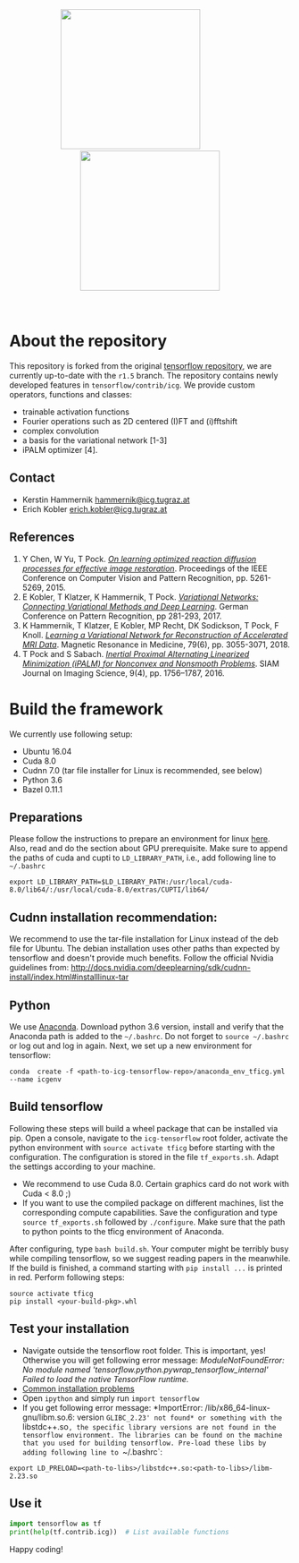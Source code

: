 <div><div align="center">
<img src="https://www.tugraz.at/uploads/RTEmagicC_vlo_logo_02.png.png" height="250"/>
 <span style="padding-left:70px;"></span>
<img src="https://www.tensorflow.org/images/tf_logo_transp.png" height="250"/>
<br><br><br>
</div>

# About the repository

This repository is forked from the original [tensorflow repository](https://github.com/tensorflow/tensorflow), we are currently up-to-date with the `r1.5` branch. The repository contains newly developed features in `tensorflow/contrib/icg`. We provide custom operators, functions and classes:
- trainable activation functions
- Fourier operations such as 2D centered (I)FT and (i)fftshift
- complex convolution
- a basis for the variational network [1-3]
- iPALM optimizer [4].

## Contact
*  Kerstin Hammernik <hammernik@icg.tugraz.at>
*  Erich Kobler <erich.kobler@icg.tugraz.at>

## References
1.  Y Chen, W Yu, T Pock. [*On learning optimized reaction diffusion processes for effective image restoration*](https://arxiv.org/abs/1503.05768). Proceedings of the IEEE Conference on Computer Vision and Pattern Recognition, pp. 5261-5269, 2015.
2. E Kobler, T Klatzer, K Hammernik, T Pock. [*Variational Networks: Connecting Variational Methods and Deep Learning*](https://link.springer.com/chapter/10.1007/978-3-319-66709-6_23). German Conference on Pattern Recognition, pp 281-293, 2017.
3. K Hammernik, T Klatzer, E Kobler, MP Recht, DK Sodickson, T Pock, F Knoll. [*Learning a Variational Network for Reconstruction of Accelerated MRI Data*](http://onlinelibrary.wiley.com/doi/10.1002/mrm.26977/abstract). Magnetic Resonance in Medicine, 79(6), pp. 3055-3071, 2018.
4. T Pock and S Sabach. [*Inertial Proximal Alternating Linearized Minimization (iPALM) for Nonconvex and Nonsmooth Problems*](https://arxiv.org/abs/1702.02505). SIAM Journal on Imaging Science, 9(4), pp. 1756–1787, 2016.


# Build the framework
We currently use following setup:
*  Ubuntu 16.04
*  Cuda 8.0
*  Cudnn 7.0  (tar file installer for Linux is recommended, see below)
*  Python 3.6
*  Bazel 0.11.1

## Preparations
Please follow the instructions to prepare an environment for linux [here](https://www.tensorflow.org/install/install_sources#prepare_environment_for_linux). Also, read and do the section about GPU prerequisite. Make sure to append the paths of cuda and cupti to `LD_LIBRARY_PATH`, i.e., add following line to `~/.bashrc`
```
export LD_LIBRARY_PATH=$LD_LIBRARY_PATH:/usr/local/cuda-8.0/lib64/:/usr/local/cuda-8.0/extras/CUPTI/lib64/
```

## Cudnn installation recommendation:
We recommend to use the tar-file installation for Linux instead of the deb file for Ubuntu.
The debian installation uses other paths than expected by tensorflow and doesn't provide much benefits. Follow the official Nvidia guidelines from:
http://docs.nvidia.com/deeplearning/sdk/cudnn-install/index.html#installlinux-tar

## Python
We use [Anaconda](https://www.anaconda.com/download/#linux). Download python 3.6 version, install and verify that the Anaconda path is added to the `~/.bashrc`. Do not forget to `source ~/.bashrc` or log out and log in again. Next, we set up a new environment for tensorflow:

```
conda  create -f <path-to-icg-tensorflow-repo>/anaconda_env_tficg.yml --name icgenv
```

## Build tensorflow
Following these steps will build a wheel package that can be installed via pip. Open a console, navigate to the `icg-tensorflow` root folder, activate the python environment with `source activate tficg` before starting with the configuration. The configuration is stored in the file `tf_exports.sh`. Adapt the settings according to your machine.
* We recommend to use Cuda 8.0. Certain graphics card do not work with Cuda < 8.0 ;)
* If you want to use the compiled package on different machines, list the corresponding compute capabilities.
Save the configuration and type `source tf_exports.sh` followed by `./configure`. Make sure that the path to python points to the tficg environment of Anaconda.

After configuring, type `bash build.sh`. Your computer might be terribly busy while compiling tensorflow, so we suggest reading papers in the meanwhile. If the build is finished, a command starting with `pip install ...` is printed in red. Perform following steps:

```
source activate tficg
pip install <your-build-pkg>.whl
```

## Test your installation
*  Navigate outside the tensorflow root folder. This is important, yes! Otherwise you will get following error message: *ModuleNotFoundError: No module named 'tensorflow.python.pywrap_tensorflow_internal' Failed to load the native TensorFlow runtime.*
*  [Common installation problems](https://www.tensorflow.org/install/install_linux#common_installation_problems)
*  Open `ipython` and simply run `import tensorflow`
* If you get following error message: *ImportError: /lib/x86_64-linux-gnu/libm.so.6: version `GLIBC_2.23' not found* or something with the `libstdc++.so`, the specific library versions are not found in the tensorflow environment. The libraries can be found on the machine that you used for building tensorflow. Pre-load these libs by adding following line to `~/.bashrc`:
```
export LD_PRELOAD=<path-to-libs>/libstdc++.so:<path-to-libs>/libm-2.23.so
```

## Use it
``` python
import tensorflow as tf
print(help(tf.contrib.icg))  # List available functions
```
Happy coding!
